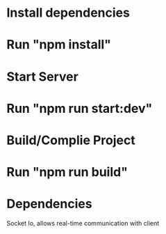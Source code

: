 
# Install dependencies
# Run "npm install"



# Start Server
# Run "npm run start:dev"

# Build/Complie Project
# Run "npm run build"

# Dependencies 
Socket Io, allows real-time communication with client

